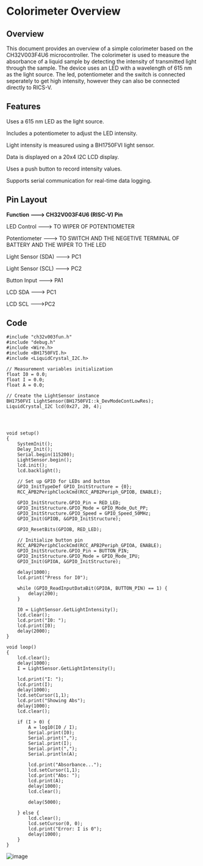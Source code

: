 # Colorimeter Overview

## Overview

This document provides an overview of a simple colorimeter based on the CH32V003F4U6 microcontroller. The colorimeter is used to measure the absorbance of a liquid sample by detecting the intensity of transmitted light through the sample. The device uses an LED with a wavelength of 615 nm as the light source. The led, potentiometer and the switch is connected seperately to get high intensity, however they can also be connected directly to RICS-V.

## Features

Uses a 615 nm LED as the light source.

Includes a potentiometer to adjust the LED intensity.

Light intensity is measured using a BH1750FVI light sensor.

Data is displayed on a 20x4 I2C LCD display.

Uses a push button to record intensity values.

Supports serial communication for real-time data logging.

## Pin Layout

**Function      --->       CH32V003F4U6 (RISC-V) Pin**

LED Control         --->     TO WIPER OF  POTENTIOMETER

Potentiometer           --->  TO SWITCH AND THE NEGETIVE TERMINAL OF BATTERY AND THE WIPER TO THE LED

Light Sensor (SDA)      ---> PC1

Light Sensor (SCL)     ---> PC2

Button Input           ---> PA1

LCD SDA                ---> PC1

LCD SCL                   --->PC2

## Code
```
#include "ch32v003fun.h"
#include "debug.h"
#include <Wire.h>
#include <BH1750FVI.h>
#include <LiquidCrystal_I2C.h>

// Measurement variables initialization
float I0 = 0.0;
float I = 0.0;
float A = 0.0;

// Create the LightSensor instance
BH1750FVI LightSensor(BH1750FVI::k_DevModeContLowRes);
LiquidCrystal_I2C lcd(0x27, 20, 4);




void setup()
{
    SystemInit();
    Delay_Init();
    Serial.begin(115200);
    LightSensor.begin();  
    lcd.init();
    lcd.backlight();

    // Set up GPIO for LEDs and button
    GPIO_InitTypeDef GPIO_InitStructure = {0};
    RCC_APB2PeriphClockCmd(RCC_APB2Periph_GPIOB, ENABLE);

    GPIO_InitStructure.GPIO_Pin = RED_LED;
    GPIO_InitStructure.GPIO_Mode = GPIO_Mode_Out_PP;
    GPIO_InitStructure.GPIO_Speed = GPIO_Speed_50MHz;
    GPIO_Init(GPIOB, &GPIO_InitStructure);

    GPIO_ResetBits(GPIOB, RED_LED);

    // Initialize button pin
    RCC_APB2PeriphClockCmd(RCC_APB2Periph_GPIOA, ENABLE);
    GPIO_InitStructure.GPIO_Pin = BUTTON_PIN;
    GPIO_InitStructure.GPIO_Mode = GPIO_Mode_IPU;
    GPIO_Init(GPIOA, &GPIO_InitStructure);
    
    delay(1000);
    lcd.print("Press for I0");
    
    while (GPIO_ReadInputDataBit(GPIOA, BUTTON_PIN) == 1) {
        delay(200);
    }
    
    I0 = LightSensor.GetLightIntensity();
    lcd.clear();
    lcd.print("I0: ");
    lcd.print(I0);
    delay(2000);
}

void loop()
{
    lcd.clear();
    delay(1000);
    I = LightSensor.GetLightIntensity();
    
    lcd.print("I: ");
    lcd.print(I);
    delay(1000);
    lcd.setCursor(1,1);
    lcd.print("Showing Abs");
    delay(1000);
    lcd.clear();

    if (I > 0) {
        A = log10(I0 / I);
        Serial.print(I0);
        Serial.print(",");
        Serial.print(I);
        Serial.print(",");
        Serial.println(A);

        lcd.print("Absorbance...");
        lcd.setCursor(1,1);
        lcd.print("Abs: ");
        lcd.print(A);
        delay(1000);
        lcd.clear();
        
        delay(5000);
        
    } else {
        lcd.clear();
        lcd.setCursor(0, 0);
        lcd.print("Error: I is 0");
        delay(1000);
    }
}
```


![image](https://github.com/user-attachments/assets/ded95031-1fb5-40dd-b58a-3729ab4d0597)

